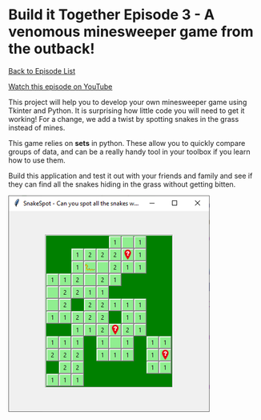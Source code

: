 # Build it Together Episode 3 - A venomous minesweeper game from the outback!

[Back to Episode List](../../README.md)

[Watch this episode on YouTube](https://youtu.be/a3igAmKrd30)


This project will help you to develop your own minesweeper game using Tkinter and Python. It is surprising how little code you will need to get it working! For a change, we add a twist by spotting snakes in the grass instead of mines.

This game relies on **sets** in python. These allow you to quickly compare groups of data, and can be a really handy tool in your toolbox if you learn how to use them.

Build this application and test it out with your friends and family and see if they can find all the snakes hiding in the grass without getting bitten. 

![This is how it looks running](SnakeSpotter.png)